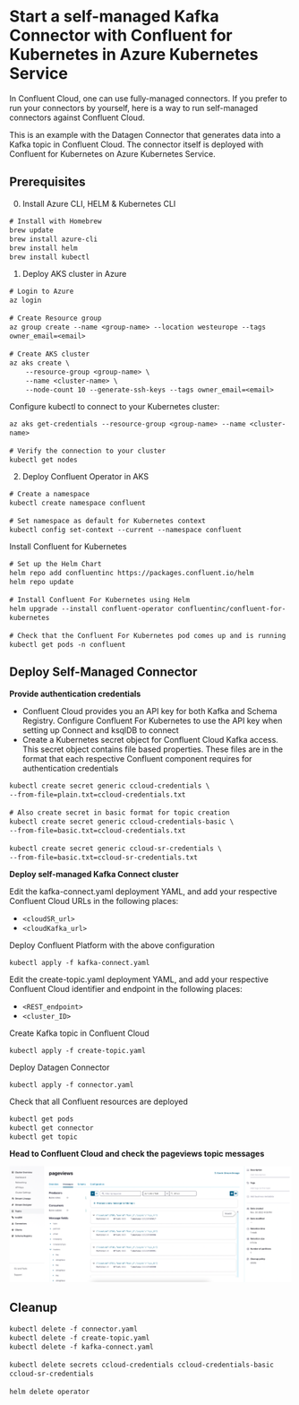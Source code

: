 # Start a self-managed Kafka Connector with Confluent for Kubernetes in Azure Kubernetes Service

In Confluent Cloud, one can use fully-managed connectors. If you prefer to run your connectors by yourself, here is a way to run self-managed connectors against Confluent Cloud.

This is an example with the Datagen Connector that generates data into a Kafka topic in Confluent Cloud. The connector itself is deployed with Confluent for Kubernetes on Azure Kubernetes Service.

## Prerequisites

0. Install Azure CLI, HELM & Kubernetes CLI
```
# Install with Homebrew
brew update
brew install azure-cli 
brew install helm
brew install kubectl
```

1. Deploy AKS cluster in Azure

```
# Login to Azure
az login

# Create Resource group
az group create --name <group-name> --location westeurope --tags owner_email=<email>

# Create AKS cluster
az aks create \                                                                           
    --resource-group <group-name> \      
    --name <cluster-name> \
    --node-count 10 --generate-ssh-keys --tags owner_email=<email>
```

Configure kubectl to connect to your Kubernetes cluster:
```
az aks get-credentials --resource-group <group-name> --name <cluster-name>

# Verify the connection to your cluster
kubectl get nodes
```

2. Deploy Confluent Operator in AKS

```
# Create a namespace
kubectl create namespace confluent

# Set namespace as default for Kubernetes context
kubectl config set-context --current --namespace confluent
```
Install Confluent for Kubernetes
```
# Set up the Helm Chart
helm repo add confluentinc https://packages.confluent.io/helm
helm repo update

# Install Confluent For Kubernetes using Helm
helm upgrade --install confluent-operator confluentinc/confluent-for-kubernetes

# Check that the Confluent For Kubernetes pod comes up and is running
kubectl get pods -n confluent
```

## Deploy Self-Managed Connector

**Provide authentication credentials**

- Confluent Cloud provides you an API key for both Kafka and Schema Registry. Configure Confluent For Kubernetes to use the API key when setting up Connect and ksqlDB to connect
- Create a Kubernetes secret object for Confluent Cloud Kafka access. This secret object contains file based properties. These files are in the format that each respective Confluent component requires for authentication credentials

```
kubectl create secret generic ccloud-credentials \
--from-file=plain.txt=ccloud-credentials.txt

# Also create secret in basic format for topic creation
kubectl create secret generic ccloud-credentials-basic \
--from-file=basic.txt=ccloud-credentials.txt

kubectl create secret generic ccloud-sr-credentials \
--from-file=basic.txt=ccloud-sr-credentials.txt
```

**Deploy self-managed Kafka Connect cluster**

Edit the kafka-connect.yaml deployment YAML, and add your respective Confluent Cloud URLs in the following places:

- ```<cloudSR_url>```
- ```<cloudKafka_url>```

Deploy Confluent Platform with the above configuration
```
kubectl apply -f kafka-connect.yaml
```

Edit the create-topic.yaml deployment YAML, and add your respective Confluent Cloud identifier and endpoint in the following places:

- ```<REST_endpoint>```
- ```<cluster_ID>```

Create Kafka topic in Confluent Cloud
```
kubectl apply -f create-topic.yaml
```

Deploy Datagen Connector
```
kubectl apply -f connector.yaml
```

Check that all Confluent resources are deployed
```
kubectl get pods
kubectl get connector
kubectl get topic
```

**Head to Confluent Cloud and check the pageviews topic messages**

![Pageviews_Topic](img/pageviews-topic-ccloud.png)

## Cleanup

```
kubectl delete -f connector.yaml
kubectl delete -f create-topic.yaml
kubectl delete -f kafka-connect.yaml

kubectl delete secrets ccloud-credentials ccloud-credentials-basic ccloud-sr-credentials

helm delete operator
```
